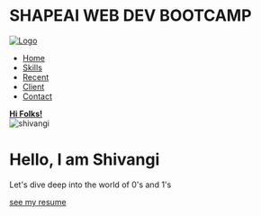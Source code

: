 # SHAPEAI WEB DEV BOOTCAMP
<!DOCTYPE html>
<html>
  <head>
    <meta charset="utf-8">
    <title>My Portfolio</title>
    <link href="style.css" rel="stylesheet" type="text/css"/>
  </head>
  <body>
    <section id="main">
      <nav>
        <a href="#" class="logo">
          <img src="https://w7.pngwing.com/pngs/131/330/png-transparent-technology-programming-language-programmer-computer-icons-technology-electronics-logo-head.png" alt="Logo">
        </a>
        <span class="menu-space"></span>
        <ul class="menu">
          <li><a href="#">Home</a></li>
          <li><a href="#">Skills</a></li>
          <li><a href="#">Recent</a></li>
          <li><a href="#">Client</a></li>
          <li><a href="#">Contact</a></li>
        </ul>
        <a href="#" class="hey"><strong>Hi Folks!</strong></a>
      </nav>
      </section>
  <div class="Content">
    <div class="image">
      <img src="https://img.theweek.in/content/dam/week/news/sci-tech/images/2019/10/9/live-coding.jpg" alt="shivangi">
    </div>
    <div class="main-text">
        <h1>Hello, I am Shivangi</h1>
        <p>Let's dive deep into the world of 0's and 1's</p>
        <a href="#" class="resume-btn">see my resume</a>
    </div>
  </div>
  </body>
</html>
